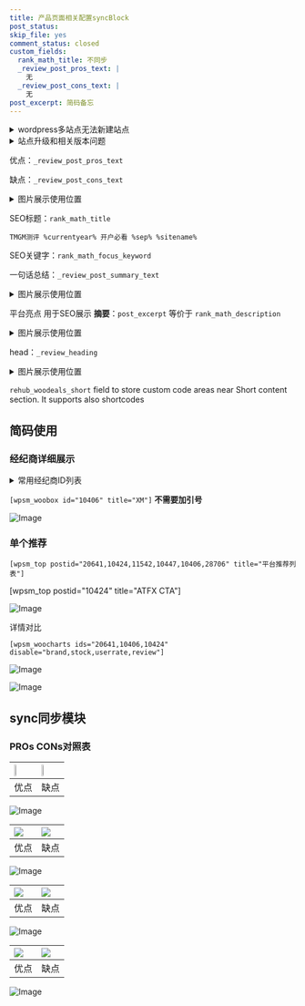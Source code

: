 ```yaml
---
title: 产品页面相关配置syncBlock
post_status: 
skip_file: yes
comment_status: closed
custom_fields:
  rank_math_title: 不同步
  _review_post_pros_text: |
    无
  _review_post_cons_text: |
    无
post_excerpt: 简码备忘
---
```

<details><summary>wordpress多站点无法新建站点</summary>

<li>和报错需要清理cookies一样的原因</li>
<li>wp-config.php里面<code>define( 'SUBDOMAIN_INSTALL', false );//子域名安装</code></li>
<li>新建子站点是用<code>define( 'SUBDOMAIN_INSTALL', true);//子域名安装</code> 完成以后，改成<code>false</code></li>
</details>

<details><summary>站点升级和相关版本问题</summary>

<p>wordpress：5.9.9
woocommerce：7.5.1
出现问题的地方：主题选项里面>><strong>Product layout >>compact style</strong></p>
<p>如何出现没有用过的字段 导致无法保存。先导出配置 然后进行修改，后面再次恢复即可。</p>
<p>出现部分字段无法显示时，需要返回默认布局后，对产品进行保存就好了。</p>
<p></p>
</details>

优点：`_review_post_pros_text`

缺点：`_review_post_cons_text`

<details><summary>图片展示使用位置</summary>

<img src="https://prod-files-secure.s3.us-west-2.amazonaws.com/39ed1227-6d7d-4570-be36-9ccd4a2c4241/f51d3d83-55d4-4bdf-9604-f37ec77ab556/Untitled.png?X-Amz-Algorithm=AWS4-HMAC-SHA256&X-Amz-Content-Sha256=UNSIGNED-PAYLOAD&X-Amz-Credential=ASIAZI2LB466SCRWSLKN%2F20250906%2Fus-west-2%2Fs3%2Faws4_request&X-Amz-Date=20250906T165526Z&X-Amz-Expires=3600&X-Amz-Security-Token=IQoJb3JpZ2luX2VjECgaCXVzLXdlc3QtMiJGMEQCIEp60kl0e1xixQMDYMP4jXMnSYacVhIrFmnY%2BrTLFeGPAiA82%2BVTRnCf8AAfpd5WGbv7OJBOliICjOruf3BaB6YGlSqIBAiR%2F%2F%2F%2F%2F%2F%2F%2F%2F%2F8BEAAaDDYzNzQyMzE4MzgwNSIMGlkhoecIZtvWaFSAKtwDgd8EA73HF7Kya%2BMYL3gDASwDN4pvyqDZL6sRgR27h7kqQA7H44Njkomsn1ynOVJ1mY9cdbrxCS1xbqhvRE1PQPUC%2BCqO26zhS4S0M6UgZgE2nGzFiMIeLViayhpDvoCRfpOmdaVhCrb0D5Di6DBpW3TKCn58qQxbKSLtfj6Pj2Ft6xfj1BaPxD02zi3LYVJdmWDRqeIY4J%2F3NEGoNSfWPzpcstIFbLhfh1mSNJrzh0QoYozKgvUqH3etbg0SURfXVxxPXfZksbW08qt1bco2%2F7tJkw4dXbXGDSeYE2jpp6SxPFSq8m9AIp8%2BBrpUa3%2B9fziLnJC33Gqx9TtUjtsx7u4GoKX%2BSkPDAjD0ZGp85dYxwt5rUCnjG2zXWGGCA1bph5hP8zeHR9Z8YGRfM5KUwKLGJcz%2FhFarlmsd%2BQThk6EeBynOK8BqLnESc3dXcSV%2BTh0j%2F1h0xDZY%2ByPbpRIsMRb8fdQ3lng12scljRzLhjdijXdyluEXLPjpdGOViF%2FZitMMWPFUSDh%2BnddaAQGcii1LEWm85Nw4yGV4fzjkBKhINGHdzuluyQz7PXCAC%2FoMtGVSUbEf3yGvKhMxUrVvZAq7fWMBJR6np5VJdICdNtkVM2ZNTU%2Fxb0NqByAwna7xxQY6pgEVF0dqOv3wWUgeEAo6OohQaDcZWLUBmVA%2F01o5BtoupJtfYS8GxD7TZ48TX2XAAHKM6WIhEL%2BOfYYroWtCDIywj4ZSvBwazJdyH1nwjJ2drf%2FhrOHW6yl72SV5ZlacockKFnZtBPjJHD1Z53tqSbWpya%2FgH1Dbd5U%2FgVd4z6TKzD%2FPXX5gT4qpEp6PCpqy4uIWp3os9HUHLCue0x5qoTOQpfWf%2BMGp&X-Amz-Signature=b0db46612a23333cb6b09870a1d60b138402bf11d0cd937a434622f4a263ee2a&X-Amz-SignedHeaders=host&x-amz-checksum-mode=ENABLED&x-id=GetObject" alt="Image">
</details>

SEO标题：`rank_math_title`

`TMGM测评 %currentyear% 开户必看 %sep% %sitename%`

SEO关键字：`rank_math_focus_keyword`

一句话总结：`_review_post_summary_text`

<details><summary>图片展示使用位置</summary>

<img src="https://prod-files-secure.s3.us-west-2.amazonaws.com/39ed1227-6d7d-4570-be36-9ccd4a2c4241/4b96a922-296c-4f4e-8630-d1c870cbce01/Untitled.png?X-Amz-Algorithm=AWS4-HMAC-SHA256&X-Amz-Content-Sha256=UNSIGNED-PAYLOAD&X-Amz-Credential=ASIAZI2LB466Q5L3TGEA%2F20250906%2Fus-west-2%2Fs3%2Faws4_request&X-Amz-Date=20250906T165527Z&X-Amz-Expires=3600&X-Amz-Security-Token=IQoJb3JpZ2luX2VjECgaCXVzLXdlc3QtMiJGMEQCICcRkJkB2ysqbTIK%2B2CNvGpv5%2B%2BRjhUp0sZLeW0sLN0YAiB7RsOZ%2FLy0A2OkN9eT3La3iyVbQ6dQ5lIKvx9k0WqAeCqIBAiR%2F%2F%2F%2F%2F%2F%2F%2F%2F%2F8BEAAaDDYzNzQyMzE4MzgwNSIMWzAvlT%2BeNcyjqkGMKtwDQ4l%2FOUzJEqZd7bwJgfIoI5CnRgfxrnahL9F%2BZAJoeJKt%2B5cwiebBNOGqd0WYrGeZFLLe10mkVSCKptOouVI8CAKcFPTg9oHgVOFv%2FAD3nmDRh82AThsFbOyo8YHNhtMBXsPfbHGCKdsgIDo0NriGjoYuIIaGgpK8kmqA83ks1mNtdQeOGgsj1RdclF7fKHKTG6%2BeuXkQ5xwUqgvDwh0L1Cu5HJ0LY1VB%2BJneyDvUWMplmCM4aAst56UZEIGBgDvKn80qKnXRfwY9PivaaZB7fB5oiBb2l4yiSWOnkkqFB6NYsLNO3MiVq3oOVEihYSwSRav%2B%2F9xVAbPFCgaxYnstr4j38o%2BFOB1dPV%2BvOGS5mOLw5U6ZsB86nqKR%2B775flf6Xt7dSXufJgz56kfq6ayqHOuq39Xh0XaGeR5qqvOG9nNL0IzjeWETWA15yA4izaDd79t8LEgFTcm5PR0sqG2G8Ii30%2FiaQZyHdKHEc2bgnq%2Fhc75G1%2FDdC0%2BsDuq4ky%2FjChchKC87NANAfYiQyOC1T%2BgKKMZACUc%2F1UcZLqaEyMSF5cOkGMK411iK%2BjyuUcIHPuFNNm7%2FQ3Szu6WFp3fj1eFHppx4jMkgtNrwFLNPQ8yoJpNKB0hB8Kp3cRwwo67xxQY6pgG%2BURhI3X9CiFsKVQaH7cZ6h4GeXagGvqPl7%2BftV1nJhnFiob%2BaIF0UaWe30SfPQ2KonrWrALtdDTkhgHGij56KmGUceh%2BUi1mSUjb7x8fXJm6wdzvvi%2FPKCVIpYK2Ctzl32tlOSRcrPhW0QIFJLfUJG04JXBTvH8O5VU7iOctKsyADU2DMbf3tv%2FL5fIQcUm3ZD8eTkhY2u9p3mzbCP61hJKeFptDV&X-Amz-Signature=e826f26f05cc1c6933a43cbcd8e0f87fd16fd6b6790467c664002577bf590884&X-Amz-SignedHeaders=host&x-amz-checksum-mode=ENABLED&x-id=GetObject" alt="Image">
</details>

平台亮点 用于SEO展示 **摘要**：`post_excerpt`  等价于 `rank_math_description`

<details><summary>图片展示使用位置</summary>

<img src="https://prod-files-secure.s3.us-west-2.amazonaws.com/39ed1227-6d7d-4570-be36-9ccd4a2c4241/1ee11f63-b60a-4dfe-a7a7-d58ff23b5d88/Untitled.png?X-Amz-Algorithm=AWS4-HMAC-SHA256&X-Amz-Content-Sha256=UNSIGNED-PAYLOAD&X-Amz-Credential=ASIAZI2LB466RELMMXYV%2F20250906%2Fus-west-2%2Fs3%2Faws4_request&X-Amz-Date=20250906T165529Z&X-Amz-Expires=3600&X-Amz-Security-Token=IQoJb3JpZ2luX2VjECgaCXVzLXdlc3QtMiJHMEUCIGDQ2VfhwqtWE%2FWESRY04c1qNgOzdyoVC3YC%2FwL457Y%2FAiEA7P0xdB80nAJnpTdM08F1dZYwq4lyrJM9qlfIstlBxOcqiAQIkf%2F%2F%2F%2F%2F%2F%2F%2F%2F%2FARAAGgw2Mzc0MjMxODM4MDUiDLR%2Fvk%2BqTnH1MjSPyCrcA7lyUHStdCEgfAt03s4hVt0IR%2BICwJIR5TMII8lrNMuwymEDnm2ZP2Iwop3A3C8fspN6S68rHln7N0qehLF8zscgTiEGQYpTir31xj%2BSzLVRznarHXkCaTuECLYdixO8HthmtJnkuN1ThTX4%2F7PzaQxzx3acx5pQmxqJxaeJUDOvOH7fPaAR%2BpDksQ6LVfX2kz4xvWXvMBWsiLSTozO1FFm3vQVCwfVUNUvzoSdB%2BzIaDAdPLAUqCBpxRsjxiBhiAxVuGPQD3vbOo0U0RJpXttPq7OKdbgFuLRWrns1o%2Bi05poGEn1coK7prir0PKiqZG90owaQhwDkhopkFA5sCX0dMkl2zl%2FqlI9DAWUVkeyBu7WeD9QgskwEE6FtjyLfujxWVrspxOL04k4dPQrlzSpm8OlspNWlQJEvT7FhKYWAAFH2IjcATBHbAxbeYhAMwwqPG1gKOp4gH%2Fl2iyZtGHGH1%2BkY%2FZdlMt1DqAjZPl3%2BoL1osm7POgLXj95vzK1VMtyIsyY143YpLV1TxFohYkHDldp%2FC6V8FIUq%2F%2Fwx1YnF%2FdfVFb%2B4dNWobLXp3At2342%2FhWydbpKNzq9jURV8AGgmBHD4LrUZHpwg9FpQDcg27JnmFZbEPMzisy8YSMLKu8cUGOqUBm6IMwCWiqmHYYVQQHfyOsqF3BvjtAFoul0rbzTBPQqOKjXHbmXJdw88tGL1Fvwp45uB8jjAx2UAy4LcinNEv6fOt4FS%2B2rjGMEDLB%2BWPScaht%2Bw3vG9qRjOJXnRtAtHk%2FVJzLBobwdS64H9WGzy8O%2BAwuz%2FmHbVMNp8Jy2c3HybVehAHg%2FeojtOkXZ8u2uNh8kkVYdxBPbKtt90xIlsQErp6hfpl&X-Amz-Signature=2c2e29e7b8577f72b7c12cae1c696b9b24b0965d7d082b5bac8beaa8e371d523&X-Amz-SignedHeaders=host&x-amz-checksum-mode=ENABLED&x-id=GetObject" alt="Image">
<img src="https://prod-files-secure.s3.us-west-2.amazonaws.com/39ed1227-6d7d-4570-be36-9ccd4a2c4241/ad4118b5-78d8-4fbe-801e-3b29b5d99c01/Untitled.png?X-Amz-Algorithm=AWS4-HMAC-SHA256&X-Amz-Content-Sha256=UNSIGNED-PAYLOAD&X-Amz-Credential=ASIAZI2LB466RELMMXYV%2F20250906%2Fus-west-2%2Fs3%2Faws4_request&X-Amz-Date=20250906T165529Z&X-Amz-Expires=3600&X-Amz-Security-Token=IQoJb3JpZ2luX2VjECgaCXVzLXdlc3QtMiJHMEUCIGDQ2VfhwqtWE%2FWESRY04c1qNgOzdyoVC3YC%2FwL457Y%2FAiEA7P0xdB80nAJnpTdM08F1dZYwq4lyrJM9qlfIstlBxOcqiAQIkf%2F%2F%2F%2F%2F%2F%2F%2F%2F%2FARAAGgw2Mzc0MjMxODM4MDUiDLR%2Fvk%2BqTnH1MjSPyCrcA7lyUHStdCEgfAt03s4hVt0IR%2BICwJIR5TMII8lrNMuwymEDnm2ZP2Iwop3A3C8fspN6S68rHln7N0qehLF8zscgTiEGQYpTir31xj%2BSzLVRznarHXkCaTuECLYdixO8HthmtJnkuN1ThTX4%2F7PzaQxzx3acx5pQmxqJxaeJUDOvOH7fPaAR%2BpDksQ6LVfX2kz4xvWXvMBWsiLSTozO1FFm3vQVCwfVUNUvzoSdB%2BzIaDAdPLAUqCBpxRsjxiBhiAxVuGPQD3vbOo0U0RJpXttPq7OKdbgFuLRWrns1o%2Bi05poGEn1coK7prir0PKiqZG90owaQhwDkhopkFA5sCX0dMkl2zl%2FqlI9DAWUVkeyBu7WeD9QgskwEE6FtjyLfujxWVrspxOL04k4dPQrlzSpm8OlspNWlQJEvT7FhKYWAAFH2IjcATBHbAxbeYhAMwwqPG1gKOp4gH%2Fl2iyZtGHGH1%2BkY%2FZdlMt1DqAjZPl3%2BoL1osm7POgLXj95vzK1VMtyIsyY143YpLV1TxFohYkHDldp%2FC6V8FIUq%2F%2Fwx1YnF%2FdfVFb%2B4dNWobLXp3At2342%2FhWydbpKNzq9jURV8AGgmBHD4LrUZHpwg9FpQDcg27JnmFZbEPMzisy8YSMLKu8cUGOqUBm6IMwCWiqmHYYVQQHfyOsqF3BvjtAFoul0rbzTBPQqOKjXHbmXJdw88tGL1Fvwp45uB8jjAx2UAy4LcinNEv6fOt4FS%2B2rjGMEDLB%2BWPScaht%2Bw3vG9qRjOJXnRtAtHk%2FVJzLBobwdS64H9WGzy8O%2BAwuz%2FmHbVMNp8Jy2c3HybVehAHg%2FeojtOkXZ8u2uNh8kkVYdxBPbKtt90xIlsQErp6hfpl&X-Amz-Signature=c1a25a231750ea8da8bf30ceb6b4db40cd0d7de48b4f43d51f64612f910d8537&X-Amz-SignedHeaders=host&x-amz-checksum-mode=ENABLED&x-id=GetObject" alt="Image">
<img src="https://prod-files-secure.s3.us-west-2.amazonaws.com/39ed1227-6d7d-4570-be36-9ccd4a2c4241/a38cf7c9-a79c-4b64-9e94-13589fe0758b/Untitled.png?X-Amz-Algorithm=AWS4-HMAC-SHA256&X-Amz-Content-Sha256=UNSIGNED-PAYLOAD&X-Amz-Credential=ASIAZI2LB466RELMMXYV%2F20250906%2Fus-west-2%2Fs3%2Faws4_request&X-Amz-Date=20250906T165529Z&X-Amz-Expires=3600&X-Amz-Security-Token=IQoJb3JpZ2luX2VjECgaCXVzLXdlc3QtMiJHMEUCIGDQ2VfhwqtWE%2FWESRY04c1qNgOzdyoVC3YC%2FwL457Y%2FAiEA7P0xdB80nAJnpTdM08F1dZYwq4lyrJM9qlfIstlBxOcqiAQIkf%2F%2F%2F%2F%2F%2F%2F%2F%2F%2FARAAGgw2Mzc0MjMxODM4MDUiDLR%2Fvk%2BqTnH1MjSPyCrcA7lyUHStdCEgfAt03s4hVt0IR%2BICwJIR5TMII8lrNMuwymEDnm2ZP2Iwop3A3C8fspN6S68rHln7N0qehLF8zscgTiEGQYpTir31xj%2BSzLVRznarHXkCaTuECLYdixO8HthmtJnkuN1ThTX4%2F7PzaQxzx3acx5pQmxqJxaeJUDOvOH7fPaAR%2BpDksQ6LVfX2kz4xvWXvMBWsiLSTozO1FFm3vQVCwfVUNUvzoSdB%2BzIaDAdPLAUqCBpxRsjxiBhiAxVuGPQD3vbOo0U0RJpXttPq7OKdbgFuLRWrns1o%2Bi05poGEn1coK7prir0PKiqZG90owaQhwDkhopkFA5sCX0dMkl2zl%2FqlI9DAWUVkeyBu7WeD9QgskwEE6FtjyLfujxWVrspxOL04k4dPQrlzSpm8OlspNWlQJEvT7FhKYWAAFH2IjcATBHbAxbeYhAMwwqPG1gKOp4gH%2Fl2iyZtGHGH1%2BkY%2FZdlMt1DqAjZPl3%2BoL1osm7POgLXj95vzK1VMtyIsyY143YpLV1TxFohYkHDldp%2FC6V8FIUq%2F%2Fwx1YnF%2FdfVFb%2B4dNWobLXp3At2342%2FhWydbpKNzq9jURV8AGgmBHD4LrUZHpwg9FpQDcg27JnmFZbEPMzisy8YSMLKu8cUGOqUBm6IMwCWiqmHYYVQQHfyOsqF3BvjtAFoul0rbzTBPQqOKjXHbmXJdw88tGL1Fvwp45uB8jjAx2UAy4LcinNEv6fOt4FS%2B2rjGMEDLB%2BWPScaht%2Bw3vG9qRjOJXnRtAtHk%2FVJzLBobwdS64H9WGzy8O%2BAwuz%2FmHbVMNp8Jy2c3HybVehAHg%2FeojtOkXZ8u2uNh8kkVYdxBPbKtt90xIlsQErp6hfpl&X-Amz-Signature=8e77303878ae212e451f6bfe7a5b6afef4c871ba0a54ebd6d60858171bbabd77&X-Amz-SignedHeaders=host&x-amz-checksum-mode=ENABLED&x-id=GetObject" alt="Image">
<img src="https://prod-files-secure.s3.us-west-2.amazonaws.com/39ed1227-6d7d-4570-be36-9ccd4a2c4241/7da6fc1e-d2ac-42ae-8c75-cb5749aa18f6/Untitled.png?X-Amz-Algorithm=AWS4-HMAC-SHA256&X-Amz-Content-Sha256=UNSIGNED-PAYLOAD&X-Amz-Credential=ASIAZI2LB466RELMMXYV%2F20250906%2Fus-west-2%2Fs3%2Faws4_request&X-Amz-Date=20250906T165529Z&X-Amz-Expires=3600&X-Amz-Security-Token=IQoJb3JpZ2luX2VjECgaCXVzLXdlc3QtMiJHMEUCIGDQ2VfhwqtWE%2FWESRY04c1qNgOzdyoVC3YC%2FwL457Y%2FAiEA7P0xdB80nAJnpTdM08F1dZYwq4lyrJM9qlfIstlBxOcqiAQIkf%2F%2F%2F%2F%2F%2F%2F%2F%2F%2FARAAGgw2Mzc0MjMxODM4MDUiDLR%2Fvk%2BqTnH1MjSPyCrcA7lyUHStdCEgfAt03s4hVt0IR%2BICwJIR5TMII8lrNMuwymEDnm2ZP2Iwop3A3C8fspN6S68rHln7N0qehLF8zscgTiEGQYpTir31xj%2BSzLVRznarHXkCaTuECLYdixO8HthmtJnkuN1ThTX4%2F7PzaQxzx3acx5pQmxqJxaeJUDOvOH7fPaAR%2BpDksQ6LVfX2kz4xvWXvMBWsiLSTozO1FFm3vQVCwfVUNUvzoSdB%2BzIaDAdPLAUqCBpxRsjxiBhiAxVuGPQD3vbOo0U0RJpXttPq7OKdbgFuLRWrns1o%2Bi05poGEn1coK7prir0PKiqZG90owaQhwDkhopkFA5sCX0dMkl2zl%2FqlI9DAWUVkeyBu7WeD9QgskwEE6FtjyLfujxWVrspxOL04k4dPQrlzSpm8OlspNWlQJEvT7FhKYWAAFH2IjcATBHbAxbeYhAMwwqPG1gKOp4gH%2Fl2iyZtGHGH1%2BkY%2FZdlMt1DqAjZPl3%2BoL1osm7POgLXj95vzK1VMtyIsyY143YpLV1TxFohYkHDldp%2FC6V8FIUq%2F%2Fwx1YnF%2FdfVFb%2B4dNWobLXp3At2342%2FhWydbpKNzq9jURV8AGgmBHD4LrUZHpwg9FpQDcg27JnmFZbEPMzisy8YSMLKu8cUGOqUBm6IMwCWiqmHYYVQQHfyOsqF3BvjtAFoul0rbzTBPQqOKjXHbmXJdw88tGL1Fvwp45uB8jjAx2UAy4LcinNEv6fOt4FS%2B2rjGMEDLB%2BWPScaht%2Bw3vG9qRjOJXnRtAtHk%2FVJzLBobwdS64H9WGzy8O%2BAwuz%2FmHbVMNp8Jy2c3HybVehAHg%2FeojtOkXZ8u2uNh8kkVYdxBPbKtt90xIlsQErp6hfpl&X-Amz-Signature=d7fdb824d5a2d48753deafc422bb3f20a22805e3ca1bd5a1be75542eb17da74d&X-Amz-SignedHeaders=host&x-amz-checksum-mode=ENABLED&x-id=GetObject" alt="Image">
<img src="https://prod-files-secure.s3.us-west-2.amazonaws.com/39ed1227-6d7d-4570-be36-9ccd4a2c4241/7e97f40a-eaee-47f5-b2f9-475f96808fa7/Untitled.png?X-Amz-Algorithm=AWS4-HMAC-SHA256&X-Amz-Content-Sha256=UNSIGNED-PAYLOAD&X-Amz-Credential=ASIAZI2LB466RELMMXYV%2F20250906%2Fus-west-2%2Fs3%2Faws4_request&X-Amz-Date=20250906T165529Z&X-Amz-Expires=3600&X-Amz-Security-Token=IQoJb3JpZ2luX2VjECgaCXVzLXdlc3QtMiJHMEUCIGDQ2VfhwqtWE%2FWESRY04c1qNgOzdyoVC3YC%2FwL457Y%2FAiEA7P0xdB80nAJnpTdM08F1dZYwq4lyrJM9qlfIstlBxOcqiAQIkf%2F%2F%2F%2F%2F%2F%2F%2F%2F%2FARAAGgw2Mzc0MjMxODM4MDUiDLR%2Fvk%2BqTnH1MjSPyCrcA7lyUHStdCEgfAt03s4hVt0IR%2BICwJIR5TMII8lrNMuwymEDnm2ZP2Iwop3A3C8fspN6S68rHln7N0qehLF8zscgTiEGQYpTir31xj%2BSzLVRznarHXkCaTuECLYdixO8HthmtJnkuN1ThTX4%2F7PzaQxzx3acx5pQmxqJxaeJUDOvOH7fPaAR%2BpDksQ6LVfX2kz4xvWXvMBWsiLSTozO1FFm3vQVCwfVUNUvzoSdB%2BzIaDAdPLAUqCBpxRsjxiBhiAxVuGPQD3vbOo0U0RJpXttPq7OKdbgFuLRWrns1o%2Bi05poGEn1coK7prir0PKiqZG90owaQhwDkhopkFA5sCX0dMkl2zl%2FqlI9DAWUVkeyBu7WeD9QgskwEE6FtjyLfujxWVrspxOL04k4dPQrlzSpm8OlspNWlQJEvT7FhKYWAAFH2IjcATBHbAxbeYhAMwwqPG1gKOp4gH%2Fl2iyZtGHGH1%2BkY%2FZdlMt1DqAjZPl3%2BoL1osm7POgLXj95vzK1VMtyIsyY143YpLV1TxFohYkHDldp%2FC6V8FIUq%2F%2Fwx1YnF%2FdfVFb%2B4dNWobLXp3At2342%2FhWydbpKNzq9jURV8AGgmBHD4LrUZHpwg9FpQDcg27JnmFZbEPMzisy8YSMLKu8cUGOqUBm6IMwCWiqmHYYVQQHfyOsqF3BvjtAFoul0rbzTBPQqOKjXHbmXJdw88tGL1Fvwp45uB8jjAx2UAy4LcinNEv6fOt4FS%2B2rjGMEDLB%2BWPScaht%2Bw3vG9qRjOJXnRtAtHk%2FVJzLBobwdS64H9WGzy8O%2BAwuz%2FmHbVMNp8Jy2c3HybVehAHg%2FeojtOkXZ8u2uNh8kkVYdxBPbKtt90xIlsQErp6hfpl&X-Amz-Signature=40d1426fa1952aecac7b491c992c85e0ee4d4222de7843cd7cf0bf0d5c1377f7&X-Amz-SignedHeaders=host&x-amz-checksum-mode=ENABLED&x-id=GetObject" alt="Image">
</details>

head：`_review_heading`

<details><summary>图片展示使用位置</summary>

<img src="https://prod-files-secure.s3.us-west-2.amazonaws.com/39ed1227-6d7d-4570-be36-9ccd4a2c4241/3a4650ad-9887-415c-889a-edd51fa54f27/Untitled.png?X-Amz-Algorithm=AWS4-HMAC-SHA256&X-Amz-Content-Sha256=UNSIGNED-PAYLOAD&X-Amz-Credential=ASIAZI2LB466V5RBFWLI%2F20250906%2Fus-west-2%2Fs3%2Faws4_request&X-Amz-Date=20250906T165529Z&X-Amz-Expires=3600&X-Amz-Security-Token=IQoJb3JpZ2luX2VjECgaCXVzLXdlc3QtMiJIMEYCIQChO2PXzvfQOrWX8TGmDLjkt4pvIgIxa%2FnEsQHEv2CT%2FQIhAOjK8Yivlogn1WNc3UjAhkaSpDhBKyuGqJNUc84NVKAxKogECJH%2F%2F%2F%2F%2F%2F%2F%2F%2F%2FwEQABoMNjM3NDIzMTgzODA1Igzoet0pYKGMraZrQAsq3AOoE6Jw0Zsnn%2FO%2B2i%2F3IykwZVfsrOUMejypBeUCwC8kjoWUJH1WA%2FurGdrSuvHqr1IjXAgUIjKeQhxfhHMNVo1jqGkxZfTRZPk1%2FbJVcZZECaB6YR2yEh1k5mUfTXKJWDzqr0qgRCjLEmtiG%2B20Snvxew1hezF4KrPQGfp8AZ2%2F2vvB0vewPZJjc4CT6pKnmH5M0FFwgmUuRuwMX8hrpgYCoZwyQuGfloX%2FCsRO%2Fu0lwel%2Fq1agvdWunyb3BlkXcjrN62%2BIyGR0sawzovdnDSN93IkQoN32p3%2FpjX7GvLLLzvSkyAW6ZQ%2BMORRqmeiqihonS66wFNn7mj8WiBsgomXo1CuXimgkatozsOtx29z2HaiM1oTC4z2nS0bba674%2B%2F1h7vZEAoeIhKR3oNRq9UkrsQzXcKHdxmJ6huh0cvTn%2B9JI689Fj20%2BQYvGiA3Hr8t%2FJB6plF0SoOTEaM3FUZXi5EsLnIuYB2eetUXci9zYMP1zv2IvMX5ZI3EuU8%2BeYL%2ByHrvOk%2Bc%2FAh7XnRS3o40EibGomQ0e%2FzZ094kmtJiw1AVhpYDq47eDfkqhxWeyr9xC5F%2BZtDvhG%2BXRkByyQbfTBT93HelZcFZ3BBhGa6iobYuYMHyD%2Fci1de%2BxkzCQrvHFBjqkAYAeMvu6s3RkATBLhtWIM%2FALc%2BoqO6jgnEROwyzWE9k462w5rhMRjqAX2Dfuwd2L3gWcDfuQC4Mcl5uz%2FevMUYy1vqo4BCGq%2BVNxE%2FqSCFRd7zyRrwSBW5ksmxs5EnaUzv%2BzM%2BmdgP1pDgr%2FLzgOGz%2FUThWbNkgLepF4bQWSvHWYWTIwOUG3p6UWC6pF2YWTMGBoH5HSNi5uljH6bn6VKhs2OOdm&X-Amz-Signature=efd60b64bc9e54c4c62e8c5455c798e9c954d1860cdcb2c8c64a16e1406c85ed&X-Amz-SignedHeaders=host&x-amz-checksum-mode=ENABLED&x-id=GetObject" alt="Image">
</details>

`rehub_woodeals_short`	field to store custom code areas near Short content section. It supports also shortcodes



## 简码使用

### 经纪商详细展示

<details><summary>常用经纪商ID列表</summary>

<pre><code class="php">嘉盛 ===> 20641  [wpsm_woobox id="20641" title="嘉盛"]
易信easymarkets ===> 11542  [wpsm_woobox id="11542" title="易信easymarkets"]
ATFX外汇 ===> 10424  [wpsm_woobox id="10424" title="ATFX"]
XM ===> 10406  [wpsm_woobox id="10406" title="XM"]
TMGM ===> 29622  [wpsm_woobox id="29622" title="TMGM"]
HYCM ===> 10447  [wpsm_woobox id="10447" title="HYCM"]
fpmarkets澳福外汇 ===> 20639  [wpsm_woobox id="20639" title="fpmarkets澳福外汇"]</code></pre>
</details>

`[wpsm_woobox id="10406" title="XM"]` **不需要加引号**

![Image](https://prod-files-secure.s3.us-west-2.amazonaws.com/39ed1227-6d7d-4570-be36-9ccd4a2c4241/4f898f9d-0fa7-4e43-acd3-ac6bc7be575a/Untitled.png?X-Amz-Algorithm=AWS4-HMAC-SHA256&X-Amz-Content-Sha256=UNSIGNED-PAYLOAD&X-Amz-Credential=ASIAZI2LB4664D6SBKKO%2F20250906%2Fus-west-2%2Fs3%2Faws4_request&X-Amz-Date=20250906T165524Z&X-Amz-Expires=3600&X-Amz-Security-Token=IQoJb3JpZ2luX2VjECgaCXVzLXdlc3QtMiJHMEUCIQCKljVhMYDW13Wvnd6FndQwrJltD7iqFIFt9TD%2BXvkplAIgMDhCpmlFSaDiBoJ3d6oAKO7qT7Pg0v7s9XDoeCHCce0qiAQIkf%2F%2F%2F%2F%2F%2F%2F%2F%2F%2FARAAGgw2Mzc0MjMxODM4MDUiDIk0t9PhOqUuT5QflircAxdz5EDyBxykMgF4NQ3W%2BO9h%2BT9PC2WUs19ZXzO44YtB2mOKGcaow%2F5K2blyvYAxuOPVx2780RbvJUY3FgGEOjgv9qFurxTok1TR6fAzMFLYyL7s35Um7fpqKLJ5nDFpub13V20V7yiC4INpDz2RVvGUmmHVYWEsD4%2FvtfMl9f1RxN6Yw9qbr4KprXf7MXgR4w3XP03UsLWZun4LvF%2F%2FlnzryWwE6KnE%2Fnjy35hTN6hDE0lO6Kjz3BM6%2BelZKDerkdubZ8Ea%2BhK2Ms9IUVYoqkz9rGpqO%2FtgHmUPyZdg24KgWwhVfSFDxd9QOs5SL2FoGSz%2BAPaDC46lkb99i8ozI%2FWcrJ6RM%2FZWa7ztEYZP4ovE0vGZs%2FzRjicPB2FYWbvNJEmVRdOmlngg0iul9KYYbA86%2FlM77ZL02xRZr4AQPE9e%2Fn8UMYAhMnCQtKuOnPNAMGMdFLMUfUZWECG2z2bDpeYMGLZe9EevCospcelmPMB0KDYNhs9lsWXeDKdCpn%2Fls%2BsJiUflS8ngjBNMaTqff7VaLLgyIBFTBdXB%2FLSt3xWJOyt9XNAfiIg9xmRgD480hin5Rm%2F1UsSZ%2BODl0ur8lvUFWCoofe3ZdBC1eStqjD90kUktMllORdFZXOAkMLKu8cUGOqUBeR6XeZhb1hf62SstcHK%2BwIbbWBTjNA%2BGXD8jTP4J7W%2B%2BG%2BkwdM9MVChljs7z%2FKL1xlnc5damNhyCHv3uBoIsSiea0Q%2Fwh6GephTP%2F7BBNANMYTXzNbZEt%2BAHImr70eiql0UJmGrjPB%2FX51Yk4wShv%2BDpyHktuZmyc%2BV1viMLHUmwBUIUCOpz6LSybKc4yAIDaqCOJqQaZ7iTra%2B6NjN72pTQ1WrR&X-Amz-Signature=8a658e420aa671fcb0bea2b8c8d76cfba8d24c1bc8783435ee292d47f79a4a97&X-Amz-SignedHeaders=host&x-amz-checksum-mode=ENABLED&x-id=GetObject)

### 单个推荐
`[wpsm_top postid="20641,10424,11542,10447,10406,28706" title="平台推荐列表"]`

[wpsm_top postid="10424" title="ATFX CTA"]

![Image](https://prod-files-secure.s3.us-west-2.amazonaws.com/39ed1227-6d7d-4570-be36-9ccd4a2c4241/5ac620dc-51a8-48b6-b55d-91f47299193c/Untitled.png?X-Amz-Algorithm=AWS4-HMAC-SHA256&X-Amz-Content-Sha256=UNSIGNED-PAYLOAD&X-Amz-Credential=ASIAZI2LB4664D6SBKKO%2F20250906%2Fus-west-2%2Fs3%2Faws4_request&X-Amz-Date=20250906T165524Z&X-Amz-Expires=3600&X-Amz-Security-Token=IQoJb3JpZ2luX2VjECgaCXVzLXdlc3QtMiJHMEUCIQCKljVhMYDW13Wvnd6FndQwrJltD7iqFIFt9TD%2BXvkplAIgMDhCpmlFSaDiBoJ3d6oAKO7qT7Pg0v7s9XDoeCHCce0qiAQIkf%2F%2F%2F%2F%2F%2F%2F%2F%2F%2FARAAGgw2Mzc0MjMxODM4MDUiDIk0t9PhOqUuT5QflircAxdz5EDyBxykMgF4NQ3W%2BO9h%2BT9PC2WUs19ZXzO44YtB2mOKGcaow%2F5K2blyvYAxuOPVx2780RbvJUY3FgGEOjgv9qFurxTok1TR6fAzMFLYyL7s35Um7fpqKLJ5nDFpub13V20V7yiC4INpDz2RVvGUmmHVYWEsD4%2FvtfMl9f1RxN6Yw9qbr4KprXf7MXgR4w3XP03UsLWZun4LvF%2F%2FlnzryWwE6KnE%2Fnjy35hTN6hDE0lO6Kjz3BM6%2BelZKDerkdubZ8Ea%2BhK2Ms9IUVYoqkz9rGpqO%2FtgHmUPyZdg24KgWwhVfSFDxd9QOs5SL2FoGSz%2BAPaDC46lkb99i8ozI%2FWcrJ6RM%2FZWa7ztEYZP4ovE0vGZs%2FzRjicPB2FYWbvNJEmVRdOmlngg0iul9KYYbA86%2FlM77ZL02xRZr4AQPE9e%2Fn8UMYAhMnCQtKuOnPNAMGMdFLMUfUZWECG2z2bDpeYMGLZe9EevCospcelmPMB0KDYNhs9lsWXeDKdCpn%2Fls%2BsJiUflS8ngjBNMaTqff7VaLLgyIBFTBdXB%2FLSt3xWJOyt9XNAfiIg9xmRgD480hin5Rm%2F1UsSZ%2BODl0ur8lvUFWCoofe3ZdBC1eStqjD90kUktMllORdFZXOAkMLKu8cUGOqUBeR6XeZhb1hf62SstcHK%2BwIbbWBTjNA%2BGXD8jTP4J7W%2B%2BG%2BkwdM9MVChljs7z%2FKL1xlnc5damNhyCHv3uBoIsSiea0Q%2Fwh6GephTP%2F7BBNANMYTXzNbZEt%2BAHImr70eiql0UJmGrjPB%2FX51Yk4wShv%2BDpyHktuZmyc%2BV1viMLHUmwBUIUCOpz6LSybKc4yAIDaqCOJqQaZ7iTra%2B6NjN72pTQ1WrR&X-Amz-Signature=85634015be88d5c06eddcbfc3dcd4c9fe304055df63edc6bdec56841db118087&X-Amz-SignedHeaders=host&x-amz-checksum-mode=ENABLED&x-id=GetObject)

详情对比

`[wpsm_woocharts ids="20641,10406,10424" disable="brand,stock,userrate,review"]`

![Image](https://prod-files-secure.s3.us-west-2.amazonaws.com/39ed1227-6d7d-4570-be36-9ccd4a2c4241/bf3ba45f-b9f3-4295-8aef-b4a495fd25f4/Untitled.png?X-Amz-Algorithm=AWS4-HMAC-SHA256&X-Amz-Content-Sha256=UNSIGNED-PAYLOAD&X-Amz-Credential=ASIAZI2LB4664D6SBKKO%2F20250906%2Fus-west-2%2Fs3%2Faws4_request&X-Amz-Date=20250906T165525Z&X-Amz-Expires=3600&X-Amz-Security-Token=IQoJb3JpZ2luX2VjECgaCXVzLXdlc3QtMiJHMEUCIQCKljVhMYDW13Wvnd6FndQwrJltD7iqFIFt9TD%2BXvkplAIgMDhCpmlFSaDiBoJ3d6oAKO7qT7Pg0v7s9XDoeCHCce0qiAQIkf%2F%2F%2F%2F%2F%2F%2F%2F%2F%2FARAAGgw2Mzc0MjMxODM4MDUiDIk0t9PhOqUuT5QflircAxdz5EDyBxykMgF4NQ3W%2BO9h%2BT9PC2WUs19ZXzO44YtB2mOKGcaow%2F5K2blyvYAxuOPVx2780RbvJUY3FgGEOjgv9qFurxTok1TR6fAzMFLYyL7s35Um7fpqKLJ5nDFpub13V20V7yiC4INpDz2RVvGUmmHVYWEsD4%2FvtfMl9f1RxN6Yw9qbr4KprXf7MXgR4w3XP03UsLWZun4LvF%2F%2FlnzryWwE6KnE%2Fnjy35hTN6hDE0lO6Kjz3BM6%2BelZKDerkdubZ8Ea%2BhK2Ms9IUVYoqkz9rGpqO%2FtgHmUPyZdg24KgWwhVfSFDxd9QOs5SL2FoGSz%2BAPaDC46lkb99i8ozI%2FWcrJ6RM%2FZWa7ztEYZP4ovE0vGZs%2FzRjicPB2FYWbvNJEmVRdOmlngg0iul9KYYbA86%2FlM77ZL02xRZr4AQPE9e%2Fn8UMYAhMnCQtKuOnPNAMGMdFLMUfUZWECG2z2bDpeYMGLZe9EevCospcelmPMB0KDYNhs9lsWXeDKdCpn%2Fls%2BsJiUflS8ngjBNMaTqff7VaLLgyIBFTBdXB%2FLSt3xWJOyt9XNAfiIg9xmRgD480hin5Rm%2F1UsSZ%2BODl0ur8lvUFWCoofe3ZdBC1eStqjD90kUktMllORdFZXOAkMLKu8cUGOqUBeR6XeZhb1hf62SstcHK%2BwIbbWBTjNA%2BGXD8jTP4J7W%2B%2BG%2BkwdM9MVChljs7z%2FKL1xlnc5damNhyCHv3uBoIsSiea0Q%2Fwh6GephTP%2F7BBNANMYTXzNbZEt%2BAHImr70eiql0UJmGrjPB%2FX51Yk4wShv%2BDpyHktuZmyc%2BV1viMLHUmwBUIUCOpz6LSybKc4yAIDaqCOJqQaZ7iTra%2B6NjN72pTQ1WrR&X-Amz-Signature=ad492bbc6375addcf4df1d4df40886ee75eb7964536eda017a295b34b6dfb56f&X-Amz-SignedHeaders=host&x-amz-checksum-mode=ENABLED&x-id=GetObject)

![Image](https://prod-files-secure.s3.us-west-2.amazonaws.com/39ed1227-6d7d-4570-be36-9ccd4a2c4241/30bc56ef-f383-4b48-9768-2ebc9e436ec0/Untitled.png?X-Amz-Algorithm=AWS4-HMAC-SHA256&X-Amz-Content-Sha256=UNSIGNED-PAYLOAD&X-Amz-Credential=ASIAZI2LB4664D6SBKKO%2F20250906%2Fus-west-2%2Fs3%2Faws4_request&X-Amz-Date=20250906T165525Z&X-Amz-Expires=3600&X-Amz-Security-Token=IQoJb3JpZ2luX2VjECgaCXVzLXdlc3QtMiJHMEUCIQCKljVhMYDW13Wvnd6FndQwrJltD7iqFIFt9TD%2BXvkplAIgMDhCpmlFSaDiBoJ3d6oAKO7qT7Pg0v7s9XDoeCHCce0qiAQIkf%2F%2F%2F%2F%2F%2F%2F%2F%2F%2FARAAGgw2Mzc0MjMxODM4MDUiDIk0t9PhOqUuT5QflircAxdz5EDyBxykMgF4NQ3W%2BO9h%2BT9PC2WUs19ZXzO44YtB2mOKGcaow%2F5K2blyvYAxuOPVx2780RbvJUY3FgGEOjgv9qFurxTok1TR6fAzMFLYyL7s35Um7fpqKLJ5nDFpub13V20V7yiC4INpDz2RVvGUmmHVYWEsD4%2FvtfMl9f1RxN6Yw9qbr4KprXf7MXgR4w3XP03UsLWZun4LvF%2F%2FlnzryWwE6KnE%2Fnjy35hTN6hDE0lO6Kjz3BM6%2BelZKDerkdubZ8Ea%2BhK2Ms9IUVYoqkz9rGpqO%2FtgHmUPyZdg24KgWwhVfSFDxd9QOs5SL2FoGSz%2BAPaDC46lkb99i8ozI%2FWcrJ6RM%2FZWa7ztEYZP4ovE0vGZs%2FzRjicPB2FYWbvNJEmVRdOmlngg0iul9KYYbA86%2FlM77ZL02xRZr4AQPE9e%2Fn8UMYAhMnCQtKuOnPNAMGMdFLMUfUZWECG2z2bDpeYMGLZe9EevCospcelmPMB0KDYNhs9lsWXeDKdCpn%2Fls%2BsJiUflS8ngjBNMaTqff7VaLLgyIBFTBdXB%2FLSt3xWJOyt9XNAfiIg9xmRgD480hin5Rm%2F1UsSZ%2BODl0ur8lvUFWCoofe3ZdBC1eStqjD90kUktMllORdFZXOAkMLKu8cUGOqUBeR6XeZhb1hf62SstcHK%2BwIbbWBTjNA%2BGXD8jTP4J7W%2B%2BG%2BkwdM9MVChljs7z%2FKL1xlnc5damNhyCHv3uBoIsSiea0Q%2Fwh6GephTP%2F7BBNANMYTXzNbZEt%2BAHImr70eiql0UJmGrjPB%2FX51Yk4wShv%2BDpyHktuZmyc%2BV1viMLHUmwBUIUCOpz6LSybKc4yAIDaqCOJqQaZ7iTra%2B6NjN72pTQ1WrR&X-Amz-Signature=7ef09679b9c036c840566737ad273a26b2018cb220274a4abe3ac31dfba40b46&X-Amz-SignedHeaders=host&x-amz-checksum-mode=ENABLED&x-id=GetObject)

## sync同步模块

### PROs CONs对照表

| <img src="https://cdn.ifttt.fun/gh/jarlin8/OSS@main/icons/customize/pros.svg" height="auto" width="37.3%"> | <img src="https://cdn.ifttt.fun/gh/jarlin8/OSS@main/icons/customize/cons.svg" height="auto" width="28.8%"> |
| :--- | :--- |
| 优点 | 缺点 |

![Image](https://prod-files-secure.s3.us-west-2.amazonaws.com/39ed1227-6d7d-4570-be36-9ccd4a2c4241/8742b755-dfb5-4004-9a5f-d6e561664bd8/Untitled.png?X-Amz-Algorithm=AWS4-HMAC-SHA256&X-Amz-Content-Sha256=UNSIGNED-PAYLOAD&X-Amz-Credential=ASIAZI2LB4664D6SBKKO%2F20250906%2Fus-west-2%2Fs3%2Faws4_request&X-Amz-Date=20250906T165525Z&X-Amz-Expires=3600&X-Amz-Security-Token=IQoJb3JpZ2luX2VjECgaCXVzLXdlc3QtMiJHMEUCIQCKljVhMYDW13Wvnd6FndQwrJltD7iqFIFt9TD%2BXvkplAIgMDhCpmlFSaDiBoJ3d6oAKO7qT7Pg0v7s9XDoeCHCce0qiAQIkf%2F%2F%2F%2F%2F%2F%2F%2F%2F%2FARAAGgw2Mzc0MjMxODM4MDUiDIk0t9PhOqUuT5QflircAxdz5EDyBxykMgF4NQ3W%2BO9h%2BT9PC2WUs19ZXzO44YtB2mOKGcaow%2F5K2blyvYAxuOPVx2780RbvJUY3FgGEOjgv9qFurxTok1TR6fAzMFLYyL7s35Um7fpqKLJ5nDFpub13V20V7yiC4INpDz2RVvGUmmHVYWEsD4%2FvtfMl9f1RxN6Yw9qbr4KprXf7MXgR4w3XP03UsLWZun4LvF%2F%2FlnzryWwE6KnE%2Fnjy35hTN6hDE0lO6Kjz3BM6%2BelZKDerkdubZ8Ea%2BhK2Ms9IUVYoqkz9rGpqO%2FtgHmUPyZdg24KgWwhVfSFDxd9QOs5SL2FoGSz%2BAPaDC46lkb99i8ozI%2FWcrJ6RM%2FZWa7ztEYZP4ovE0vGZs%2FzRjicPB2FYWbvNJEmVRdOmlngg0iul9KYYbA86%2FlM77ZL02xRZr4AQPE9e%2Fn8UMYAhMnCQtKuOnPNAMGMdFLMUfUZWECG2z2bDpeYMGLZe9EevCospcelmPMB0KDYNhs9lsWXeDKdCpn%2Fls%2BsJiUflS8ngjBNMaTqff7VaLLgyIBFTBdXB%2FLSt3xWJOyt9XNAfiIg9xmRgD480hin5Rm%2F1UsSZ%2BODl0ur8lvUFWCoofe3ZdBC1eStqjD90kUktMllORdFZXOAkMLKu8cUGOqUBeR6XeZhb1hf62SstcHK%2BwIbbWBTjNA%2BGXD8jTP4J7W%2B%2BG%2BkwdM9MVChljs7z%2FKL1xlnc5damNhyCHv3uBoIsSiea0Q%2Fwh6GephTP%2F7BBNANMYTXzNbZEt%2BAHImr70eiql0UJmGrjPB%2FX51Yk4wShv%2BDpyHktuZmyc%2BV1viMLHUmwBUIUCOpz6LSybKc4yAIDaqCOJqQaZ7iTra%2B6NjN72pTQ1WrR&X-Amz-Signature=6787dc2b7020541642c022c4b32ed4f02a84c3eeff9cfb5813c42dad730bb214&X-Amz-SignedHeaders=host&x-amz-checksum-mode=ENABLED&x-id=GetObject)

| <img src="https://cdn.ifttt.fun/gh/jarlin8/OSS@main/icons/customize/pros1.svg" height="auto"> | <img src="https://cdn.ifttt.fun/gh/jarlin8/OSS@main/icons/customize/cons1.svg" height="auto"> |
| :--- | :--- |
| 优点 | 缺点 |

![Image](https://prod-files-secure.s3.us-west-2.amazonaws.com/39ed1227-6d7d-4570-be36-9ccd4a2c4241/806358f8-c9c4-4e17-bb35-c6c76a5397a5/Untitled.png?X-Amz-Algorithm=AWS4-HMAC-SHA256&X-Amz-Content-Sha256=UNSIGNED-PAYLOAD&X-Amz-Credential=ASIAZI2LB4664D6SBKKO%2F20250906%2Fus-west-2%2Fs3%2Faws4_request&X-Amz-Date=20250906T165525Z&X-Amz-Expires=3600&X-Amz-Security-Token=IQoJb3JpZ2luX2VjECgaCXVzLXdlc3QtMiJHMEUCIQCKljVhMYDW13Wvnd6FndQwrJltD7iqFIFt9TD%2BXvkplAIgMDhCpmlFSaDiBoJ3d6oAKO7qT7Pg0v7s9XDoeCHCce0qiAQIkf%2F%2F%2F%2F%2F%2F%2F%2F%2F%2FARAAGgw2Mzc0MjMxODM4MDUiDIk0t9PhOqUuT5QflircAxdz5EDyBxykMgF4NQ3W%2BO9h%2BT9PC2WUs19ZXzO44YtB2mOKGcaow%2F5K2blyvYAxuOPVx2780RbvJUY3FgGEOjgv9qFurxTok1TR6fAzMFLYyL7s35Um7fpqKLJ5nDFpub13V20V7yiC4INpDz2RVvGUmmHVYWEsD4%2FvtfMl9f1RxN6Yw9qbr4KprXf7MXgR4w3XP03UsLWZun4LvF%2F%2FlnzryWwE6KnE%2Fnjy35hTN6hDE0lO6Kjz3BM6%2BelZKDerkdubZ8Ea%2BhK2Ms9IUVYoqkz9rGpqO%2FtgHmUPyZdg24KgWwhVfSFDxd9QOs5SL2FoGSz%2BAPaDC46lkb99i8ozI%2FWcrJ6RM%2FZWa7ztEYZP4ovE0vGZs%2FzRjicPB2FYWbvNJEmVRdOmlngg0iul9KYYbA86%2FlM77ZL02xRZr4AQPE9e%2Fn8UMYAhMnCQtKuOnPNAMGMdFLMUfUZWECG2z2bDpeYMGLZe9EevCospcelmPMB0KDYNhs9lsWXeDKdCpn%2Fls%2BsJiUflS8ngjBNMaTqff7VaLLgyIBFTBdXB%2FLSt3xWJOyt9XNAfiIg9xmRgD480hin5Rm%2F1UsSZ%2BODl0ur8lvUFWCoofe3ZdBC1eStqjD90kUktMllORdFZXOAkMLKu8cUGOqUBeR6XeZhb1hf62SstcHK%2BwIbbWBTjNA%2BGXD8jTP4J7W%2B%2BG%2BkwdM9MVChljs7z%2FKL1xlnc5damNhyCHv3uBoIsSiea0Q%2Fwh6GephTP%2F7BBNANMYTXzNbZEt%2BAHImr70eiql0UJmGrjPB%2FX51Yk4wShv%2BDpyHktuZmyc%2BV1viMLHUmwBUIUCOpz6LSybKc4yAIDaqCOJqQaZ7iTra%2B6NjN72pTQ1WrR&X-Amz-Signature=7fa1a2302d620ac4f997ab67dcec82f4e0fdee8cbe3080d0607d7f1938e2bf28&X-Amz-SignedHeaders=host&x-amz-checksum-mode=ENABLED&x-id=GetObject)

| <img src="https://cdn.ifttt.fun/gh/jarlin8/OSS@main/icons/customize/pros2.svg" height="auto"> | <img src="https://cdn.ifttt.fun/gh/jarlin8/OSS@main/icons/customize/cons2.svg" height="auto"> |
| :--- | :--- |
| 优点 | 缺点 |

![Image](https://prod-files-secure.s3.us-west-2.amazonaws.com/39ed1227-6d7d-4570-be36-9ccd4a2c4241/a9245ec9-70dd-4005-b534-0d54315fc5f3/Untitled.png?X-Amz-Algorithm=AWS4-HMAC-SHA256&X-Amz-Content-Sha256=UNSIGNED-PAYLOAD&X-Amz-Credential=ASIAZI2LB4664D6SBKKO%2F20250906%2Fus-west-2%2Fs3%2Faws4_request&X-Amz-Date=20250906T165525Z&X-Amz-Expires=3600&X-Amz-Security-Token=IQoJb3JpZ2luX2VjECgaCXVzLXdlc3QtMiJHMEUCIQCKljVhMYDW13Wvnd6FndQwrJltD7iqFIFt9TD%2BXvkplAIgMDhCpmlFSaDiBoJ3d6oAKO7qT7Pg0v7s9XDoeCHCce0qiAQIkf%2F%2F%2F%2F%2F%2F%2F%2F%2F%2FARAAGgw2Mzc0MjMxODM4MDUiDIk0t9PhOqUuT5QflircAxdz5EDyBxykMgF4NQ3W%2BO9h%2BT9PC2WUs19ZXzO44YtB2mOKGcaow%2F5K2blyvYAxuOPVx2780RbvJUY3FgGEOjgv9qFurxTok1TR6fAzMFLYyL7s35Um7fpqKLJ5nDFpub13V20V7yiC4INpDz2RVvGUmmHVYWEsD4%2FvtfMl9f1RxN6Yw9qbr4KprXf7MXgR4w3XP03UsLWZun4LvF%2F%2FlnzryWwE6KnE%2Fnjy35hTN6hDE0lO6Kjz3BM6%2BelZKDerkdubZ8Ea%2BhK2Ms9IUVYoqkz9rGpqO%2FtgHmUPyZdg24KgWwhVfSFDxd9QOs5SL2FoGSz%2BAPaDC46lkb99i8ozI%2FWcrJ6RM%2FZWa7ztEYZP4ovE0vGZs%2FzRjicPB2FYWbvNJEmVRdOmlngg0iul9KYYbA86%2FlM77ZL02xRZr4AQPE9e%2Fn8UMYAhMnCQtKuOnPNAMGMdFLMUfUZWECG2z2bDpeYMGLZe9EevCospcelmPMB0KDYNhs9lsWXeDKdCpn%2Fls%2BsJiUflS8ngjBNMaTqff7VaLLgyIBFTBdXB%2FLSt3xWJOyt9XNAfiIg9xmRgD480hin5Rm%2F1UsSZ%2BODl0ur8lvUFWCoofe3ZdBC1eStqjD90kUktMllORdFZXOAkMLKu8cUGOqUBeR6XeZhb1hf62SstcHK%2BwIbbWBTjNA%2BGXD8jTP4J7W%2B%2BG%2BkwdM9MVChljs7z%2FKL1xlnc5damNhyCHv3uBoIsSiea0Q%2Fwh6GephTP%2F7BBNANMYTXzNbZEt%2BAHImr70eiql0UJmGrjPB%2FX51Yk4wShv%2BDpyHktuZmyc%2BV1viMLHUmwBUIUCOpz6LSybKc4yAIDaqCOJqQaZ7iTra%2B6NjN72pTQ1WrR&X-Amz-Signature=941c2933fab2a1f13d2684accbb545328e14a1321893ae17c083be69df3a1dad&X-Amz-SignedHeaders=host&x-amz-checksum-mode=ENABLED&x-id=GetObject)

| <img src="https://cdn.ifttt.fun/gh/jarlin8/OSS@main/icons/customize/pros3.svg" height="auto"> | <img src="https://cdn.ifttt.fun/gh/jarlin8/OSS@main/icons/customize/cons3.svg" height="auto"> |
| :--- | :--- |
| 优点 | 缺点 |

![Image](https://prod-files-secure.s3.us-west-2.amazonaws.com/39ed1227-6d7d-4570-be36-9ccd4a2c4241/e1e580a2-2e5c-4780-9ff4-19c318fc2284/Untitled.png?X-Amz-Algorithm=AWS4-HMAC-SHA256&X-Amz-Content-Sha256=UNSIGNED-PAYLOAD&X-Amz-Credential=ASIAZI2LB4664D6SBKKO%2F20250906%2Fus-west-2%2Fs3%2Faws4_request&X-Amz-Date=20250906T165525Z&X-Amz-Expires=3600&X-Amz-Security-Token=IQoJb3JpZ2luX2VjECgaCXVzLXdlc3QtMiJHMEUCIQCKljVhMYDW13Wvnd6FndQwrJltD7iqFIFt9TD%2BXvkplAIgMDhCpmlFSaDiBoJ3d6oAKO7qT7Pg0v7s9XDoeCHCce0qiAQIkf%2F%2F%2F%2F%2F%2F%2F%2F%2F%2FARAAGgw2Mzc0MjMxODM4MDUiDIk0t9PhOqUuT5QflircAxdz5EDyBxykMgF4NQ3W%2BO9h%2BT9PC2WUs19ZXzO44YtB2mOKGcaow%2F5K2blyvYAxuOPVx2780RbvJUY3FgGEOjgv9qFurxTok1TR6fAzMFLYyL7s35Um7fpqKLJ5nDFpub13V20V7yiC4INpDz2RVvGUmmHVYWEsD4%2FvtfMl9f1RxN6Yw9qbr4KprXf7MXgR4w3XP03UsLWZun4LvF%2F%2FlnzryWwE6KnE%2Fnjy35hTN6hDE0lO6Kjz3BM6%2BelZKDerkdubZ8Ea%2BhK2Ms9IUVYoqkz9rGpqO%2FtgHmUPyZdg24KgWwhVfSFDxd9QOs5SL2FoGSz%2BAPaDC46lkb99i8ozI%2FWcrJ6RM%2FZWa7ztEYZP4ovE0vGZs%2FzRjicPB2FYWbvNJEmVRdOmlngg0iul9KYYbA86%2FlM77ZL02xRZr4AQPE9e%2Fn8UMYAhMnCQtKuOnPNAMGMdFLMUfUZWECG2z2bDpeYMGLZe9EevCospcelmPMB0KDYNhs9lsWXeDKdCpn%2Fls%2BsJiUflS8ngjBNMaTqff7VaLLgyIBFTBdXB%2FLSt3xWJOyt9XNAfiIg9xmRgD480hin5Rm%2F1UsSZ%2BODl0ur8lvUFWCoofe3ZdBC1eStqjD90kUktMllORdFZXOAkMLKu8cUGOqUBeR6XeZhb1hf62SstcHK%2BwIbbWBTjNA%2BGXD8jTP4J7W%2B%2BG%2BkwdM9MVChljs7z%2FKL1xlnc5damNhyCHv3uBoIsSiea0Q%2Fwh6GephTP%2F7BBNANMYTXzNbZEt%2BAHImr70eiql0UJmGrjPB%2FX51Yk4wShv%2BDpyHktuZmyc%2BV1viMLHUmwBUIUCOpz6LSybKc4yAIDaqCOJqQaZ7iTra%2B6NjN72pTQ1WrR&X-Amz-Signature=af584f3a30a9a215bab1628db9e9509dcc4e63fb20e831a802b6913602d9fed4&X-Amz-SignedHeaders=host&x-amz-checksum-mode=ENABLED&x-id=GetObject)